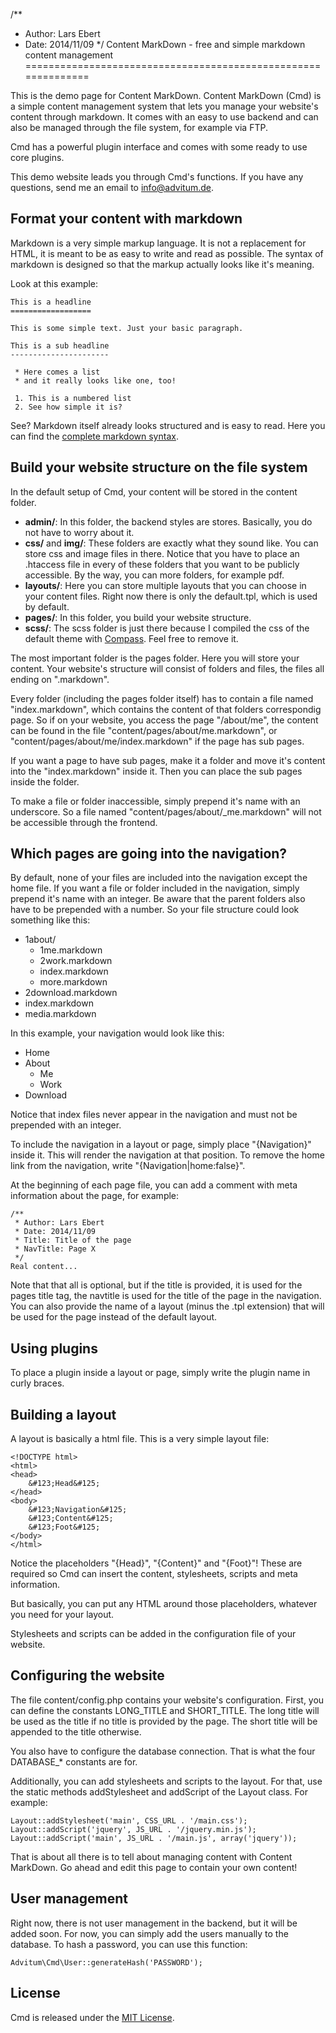﻿/**
 * Author: Lars Ebert
 * Date: 2014/11/09
 */
Content MarkDown - free and simple markdown content management
==============================================================

This is the demo page for Content MarkDown. Content MarkDown (Cmd) is a simple content management system that lets you manage your website's content through markdown. It comes with an easy to use backend and can also be managed through the file system, for example via FTP.

Cmd has a powerful plugin interface and comes with some ready to use core plugins.

This demo website leads you through Cmd's functions. If you have any questions, send me an email to <info@advitum.de>.


Format your content with markdown
---------------------------------

Markdown is a very simple markup language. It is not a replacement for HTML, it is meant to be as easy to write and read as possible. The syntax of markdown is designed so that the markup actually looks like it's meaning.

Look at this example:

    This is a headline
    ==================
    
    This is some simple text. Just your basic paragraph.
    
    This is a sub headline
    ----------------------
    
     * Here comes a list
     * and it really looks like one, too!
    
     1. This is a numbered list
     2. See how simple it is?

See? Markdown itself already looks structured and is easy to read. Here you can find the [complete markdown syntax][1].


Build your website structure on the file system
-----------------------------------------------

In the default setup of Cmd, your content will be stored in the content folder.

 * **admin/**: In this folder, the backend styles are stores. Basically, you do not have to worry about it.
 * **css/** and **img/**: These folders are exactly what they sound like. You can store css and image files in there. Notice that you have to place an .htaccess file in every of these folders that you want to be publicly accessible. By the way, you can more folders, for example pdf.
 * **layouts/**: Here you can store multiple layouts that you can choose in your content files. Right now there is only the default.tpl, which is used by default.
 * **pages/**: In this folder, you build your website structure.
 * **scss/**: The scss folder is just there because I compiled the css of the default theme with [Compass][2]. Feel free to remove it.

The most important folder is the pages folder. Here you will store your content. Your website's structure will consist of folders and files, the files all ending on ".markdown".

Every folder (including the pages folder itself) has to contain a file named "index.markdown", which contains the content of that folders correspondig page. So if on your website, you access the page "/about/me", the content can be found in the file "content/pages/about/me.markdown", or "content/pages/about/me/index.markdown" if the page has sub pages.

If you want a page to have sub pages, make it a folder and move it's content into the "index.markdown" inside it. Then you can place the sub pages inside the folder.

To make a file or folder inaccessible, simply prepend it's name with an underscore. So a file named "content/pages/about/_me.markdown" will not be accessible through the frontend.


Which pages are going into the navigation?
------------------------------------------

By default, none of your files are included into the navigation except the home file. If you want a file or folder included in the navigation, simply prepend it's name with an integer. Be aware that the parent folders also have to be prepended with a number. So your file structure could look something like this:

 * 1about/
   * 1me.markdown
   * 2work.markdown
   * index.markdown
   * more.markdown
 * 2download.markdown
 * index.markdown
 * media.markdown

In this example, your navigation would look like this:

 * Home
 * About
   * Me
   * Work
 * Download

Notice that index files never appear in the navigation and must not be prepended with an integer.

To include the navigation in a layout or page, simply place "&#123;Navigation&#125;" inside it. This will render the navigation at that position. To remove the home link from the navigation, write "&#123;Navigation|home:false&#125;".

At the beginning of each page file, you can add a comment with meta information about the page, for example:

    /**
     * Author: Lars Ebert
     * Date: 2014/11/09
     * Title: Title of the page
     * NavTitle: Page X
     */
    Real content...

Note that that all is optional, but if the title is provided, it is used for the pages title tag, the navtitle is used for the title of the page in the navigation. You can also provide the name of a layout (minus the .tpl extension) that will be used for the page instead of the default layout.

Using plugins
-------------

To place a plugin inside a layout or page, simply write the plugin name in curly braces.


Building a layout
-----------------

A layout is basically a html file. This is a very simple layout file:

    <!DOCTYPE html>
    <html>
    <head>
        &#123;Head&#125;
    </head>
    <body>
        &#123;Navigation&#125;
        &#123;Content&#125;
        &#123;Foot&#125;
    </body>
    </html>

Notice the placeholders "&#123;Head&#125;", "&#123;Content&#125;" and "&#123;Foot&#125;"! These are required so Cmd can insert the content, stylesheets, scripts and meta information.

But basically, you can put any HTML around those placeholders, whatever you need for your layout.

Stylesheets and scripts can be added in the configuration file of your website.


Configuring the website
-----------------------

The file content/config.php contains your website's configuration. First, you can define the constants LONG&#95;TITLE and SHORT&#95;TITLE. The long title will be used as the title if no title is provided by the page. The short title will be appended to the title otherwise.

You also have to configure the database connection. That is what the four DATABASE_* constants are for.

Additionally, you can add stylesheets and scripts to the layout. For that, use the static methods addStylesheet and addScript of the Layout class. For example:

    Layout::addStylesheet('main', CSS_URL . '/main.css');
    Layout::addScript('jquery', JS_URL . '/jquery.min.js');
    Layout::addScript('main', JS_URL . '/main.js', array('jquery'));

That is about all there is to tell about managing content with Content MarkDown. Go ahead and edit this page to contain your own content!


User management
---------------

Right now, there is not user management in the backend, but it will be added soon. For now, you can simply add the users manually to the database. To hash a password, you can use this function:

    Advitum\Cmd\User::generateHash('PASSWORD');


License
-------

Cmd is released under the [MIT License][3].



[1]: http://daringfireball.net/projects/markdown/syntax "Markdown Syntax"
[2]: http://compass-style.org/ "Compass"
[3]: http://opensource.org/licenses/MIT "MIT License"